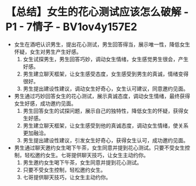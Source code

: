 # 【总结】女生的花心测试应该怎么破解 - P1 - 7情子 - BV1ov4y157E2

-   女生在酒吧认识男生，提出花心测试，男生回答得当，展示唯一性，降低女生怀疑，女生对男生产生好感。
    1.  女生试探男生，男生回答巧妙，调动女生情绪，女生感觉男生很会，产生好感。
    2.  男生建立聊天框架，让女生感受态度，女生感受到男生的真诚，情绪变得很好。
    3.  男生提出建设性建议，调动女生好奇心，女生认可建议，同意邀约见面。
-   男生通过巧妙回答女生的花心测试，展示真诚态度，调动女生情绪，最终获得女生好感，成功邀约见面。
    1.  男生回答女生的试探问题，展示自己的独特性，降低女生的怀疑，获得女生好感。
    2.  男生建立聊天框架，让女生感受到他的真诚态度，调动女生情绪，使关系更加融洽。
    3.  男生提出建设性建议，引发女生好奇心，获得女生认可，成功邀约见面。
-   男生通过聊天邀约女生喝下午茶，女生同意并提到花心测试。只要不受女生控制，轻松邀约女生。七哥提供聊天技巧，让女生主动约你。 
    1.  男生邀约女生喝下午茶，女生同意并提到花心测试。
    2.  只要不受女生控制，轻松邀约女生。
    3.  七哥提供聊天技巧，让女生主动约你。